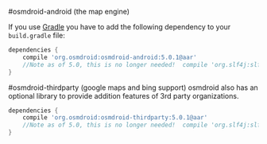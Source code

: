 #osmdroid-android (the map engine)

If you use [Gradle](http://www.gradle.org) you have to add the following dependency to your `build.gradle` file:

```groovy
dependencies {
    compile 'org.osmdroid:osmdroid-android:5.0.1@aar'
    //Note as of 5.0, this is no longer needed!  compile 'org.slf4j:slf4j-simple:1.6.1'
}
```

#osmdroid-thirdparty (google maps and bing support)
osmdroid also has an optional library to provide addition features of 3rd party organizations.

```groovy
dependencies {
    compile 'org.osmdroid:osmdroid-thirdparty:5.0.1@aar'
    //Note as of 5.0, this is no longer needed!  compile 'org.slf4j:slf4j-simple:1.6.1'
}
```